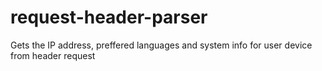 # request-header-parser
Gets the IP address, preffered languages and system info for user device from header request
